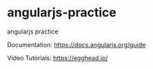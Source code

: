 angularjs-practice
==================

angularjs practice

Documentation: https://docs.angularjs.org/guide

Video Tutorials: https://egghead.io/
